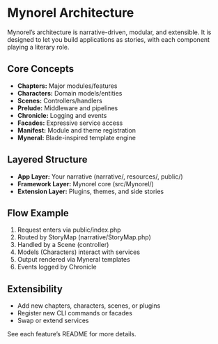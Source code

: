 # Mynorel Architecture

Mynorel’s architecture is narrative-driven, modular, and extensible. It is designed to let you build applications as stories, with each component playing a literary role.

## Core Concepts
- **Chapters:** Major modules/features
- **Characters:** Domain models/entities
- **Scenes:** Controllers/handlers
- **Prelude:** Middleware and pipelines
- **Chronicle:** Logging and events
- **Facades:** Expressive service access
- **Manifest:** Module and theme registration
- **Myneral:** Blade-inspired template engine

## Layered Structure
- **App Layer:** Your narrative (narrative/, resources/, public/)
- **Framework Layer:** Mynorel core (src/Mynorel/)
- **Extension Layer:** Plugins, themes, and side stories

## Flow Example
1. Request enters via public/index.php
2. Routed by StoryMap (narrative/StoryMap.php)
3. Handled by a Scene (controller)
4. Models (Characters) interact with services
5. Output rendered via Myneral templates
6. Events logged by Chronicle

## Extensibility
- Add new chapters, characters, scenes, or plugins
- Register new CLI commands or facades
- Swap or extend services

See each feature’s README for more details.
